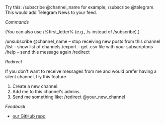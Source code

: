 Try this:
     /subscribe @channel\_name
for example, /subscribe @telegram. This would add Telegram News to your feed.

*Commands*

(You can also use /%first_letter% (e.g., /s instead of /subscribe).)

/unsubscribe @channel\_name – stop receiving new posts from this channel
/list – show list of channels
/export – get .csv file with your subscriptons
/help – send this message again
/redirect 

*Redirect*

If you don't want to receive messages from me and would prefer having a silent channel, try this feature.
1. Create a new channel.
2. Add me to this channel's admins.
3. Send me something like:
    /redirect @your_new_channel

*Feedback*

* [our GitHub repo](https://github.com/telegram-bots/telegram-channels-feed)